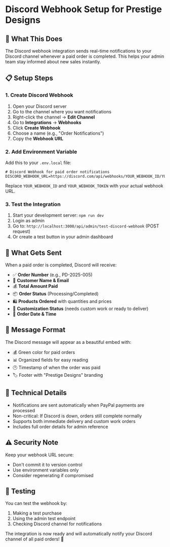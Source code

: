 # Discord Webhook Setup for Prestige Designs

## 🎯 What This Does

The Discord webhook integration sends real-time notifications to your Discord channel whenever a paid order is completed. This helps your admin team stay informed about new sales instantly.

## 📋 Setup Steps

### 1. Create Discord Webhook

1. Open your Discord server
2. Go to the channel where you want notifications
3. Right-click the channel → **Edit Channel**
4. Go to **Integrations** → **Webhooks**
5. Click **Create Webhook**
6. Choose a name (e.g., "Order Notifications")
7. Copy the **Webhook URL**

### 2. Add Environment Variable

Add this to your `.env.local` file:

```env
# Discord Webhook for paid order notifications
DISCORD_WEBHOOK_URL=https://discord.com/api/webhooks/YOUR_WEBHOOK_ID/YOUR_WEBHOOK_TOKEN
```

Replace `YOUR_WEBHOOK_ID` and `YOUR_WEBHOOK_TOKEN` with your actual webhook URL.

### 3. Test the Integration

1. Start your development server: `npm run dev`
2. Login as admin
3. Go to: `http://localhost:3000/api/admin/test-discord-webhook` (POST request)
4. Or create a test button in your admin dashboard

## 🔔 What Gets Sent

When a paid order is completed, Discord will receive:

- ✅ **Order Number** (e.g., PD-2025-005)
- 👤 **Customer Name & Email**
- 💰 **Total Amount Paid**
- 📦 **Order Status** (Processing/Completed)
- 🛍️ **Products Ordered** with quantities and prices
- 🎨 **Customization Status** (needs custom work or ready to deliver)
- 📅 **Order Date & Time**

## 🎨 Message Format

The Discord message will appear as a beautiful embed with:

- 💰 Green color for paid orders
- 📊 Organized fields for easy reading
- 🕐 Timestamp of when the order was paid
- 🏷️ Footer with "Prestige Designs" branding

## 🔧 Technical Details

- Notifications are sent automatically when PayPal payments are processed
- Non-critical: If Discord is down, orders still complete normally
- Supports both immediate delivery and custom work orders
- Includes full order details for admin reference

## ⚠️ Security Note

Keep your webhook URL secure:

- Don't commit it to version control
- Use environment variables only
- Consider regenerating if compromised

## 🧪 Testing

You can test the webhook by:

1. Making a test purchase
2. Using the admin test endpoint
3. Checking Discord channel for notifications

The integration is now ready and will automatically notify your Discord channel of all paid orders! 🎉
